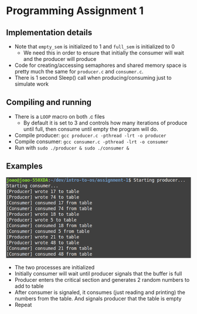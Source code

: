 # Programming Assignment 1

## Implementation details
- Note that `empty_sem` is initialized to 1 and `full_sem` is initialized to 0
    - We need this in order to ensure that initially the consumer will wait and the producer will produce
- Code for creating/accessing semaphores and shared memory space is pretty much the same for `producer.c` and `consumer.c`.
- There is 1 second Sleep() call when producing/consuming just to simulate work

## Compiling and running
- There is a `LOOP` macro on both .c files
    - By default it is set to 3 and controls how many iterations of produce until full, then consume until empty the program will do.
- Compile producer: `gcc producer.c -pthread -lrt -o producer`
- Compile consumer: `gcc consumer.c -pthread -lrt -o consumer`
- Run with `sudo ./producer & sudo ./consumer &`

## Examples
![Processes in execution](../images/prodcons-eg.png)
- The two processes are initialized
- Initially consumer will wait until producer signals that the buffer is full
- Producer enters the critical section and generates 2 random numbers to add to table
- After consumer is signaled, it consumes (just reading and printing) the numbers from the table. And signals producer that the table is empty
- Repeat